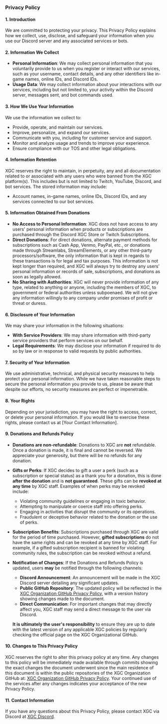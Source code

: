 ### Privacy Policy

#### 1. Introduction
We are committed to protecting your privacy. This Privacy Policy explains how we collect, use, disclose, and safeguard your information when you use our Discord server and any associated services or bots.

#### 2. Information We Collect
- **Personal Information**: We may collect personal information that you voluntarily provide to us when you register or interact with our services, such as your username, contact details, and any other identifiers like in-game names, online IDs, and Discord IDs.
- **Usage Data**: We may collect information about your interactions with our services, including but not limited to, your activity within the Discord server, messages sent, and bot commands used.

#### 3. How We Use Your Information
We use the information we collect to:
- Provide, operate, and maintain our services.
- Improve, personalize, and expand our services.
- Communicate with you, including for customer service and support.
- Monitor and analyze usage and trends to improve your experience.
- Ensure compliance with our TOS and other legal obligations.

#### 4. Information Retention
XGC reserves the right to maintain, in perpetuity, any and all documentation related to or associated with any users who were banned from the XGC platform(s). This includes but is not limited to Twitch, YouTube, Discord, and bot services. The stored information may include:
- Account names, in-game names, online IDs, Discord IDs, and any services connected to our bot services.

#### 5. Information Obtained From Donations
- **No Access to Personal Information**: XGC does not have access to any users' personal information when products or subscriptions are purchased through the Discord XGC Store or Twitch Subscriptions.
- **Direct Donations**: For direct donations, alternate payment methods for subscriptions such as Cash App, Venmo, PayPal, etc., or donations made through Streamlabs, StreamElements, or any other third-party processors/software, the only information that is kept in regards to these transactions is for legal and tax purposes. This information is not kept longer than required, and XGC will always try to destroy any users' personal information or records of sale, subscriptions, and donations as soon as legally allowed.
- **No Sharing with Authorities**: XGC will never provide information of any type, related to anything or anyone, including the members of XGC, to government or federal authorities unless subpoenaed. We will not give any information willingly to any company under promises of profit or threat or duress.

#### 6. Disclosure of Your Information
We may share your information in the following situations:
- **With Service Providers**: We may share information with third-party service providers that perform services on our behalf.
- **Legal Requirements**: We may disclose your information if required to do so by law or in response to valid requests by public authorities.

#### 7. Security of Your Information
We use administrative, technical, and physical security measures to help protect your personal information. While we have taken reasonable steps to secure the personal information you provide to us, please be aware that despite our efforts, no security measures are perfect or impenetrable.

#### 8. Your Rights
Depending on your jurisdiction, you may have the right to access, correct, or delete your personal information. If you would like to exercise these rights, please contact us at [Your Contact Information].

#### 9. Donations and Refunds Policy
- **Donations are non-refundable**: Donations to XGC are **not** refundable. Once a donation is made, it is final and cannot be reversed. We appreciate your generosity, but there will be no refunds for any donation.
- **Gifts or Perks**: If XGC decides to gift a user a perk (such as a subscription or special status) as a thank you for a donation, this is done **after the donation** and is **not guaranteed**. These gifts can be **revoked at any time** by XGC staff. Examples of when perks may be revoked include:
  - Violating community guidelines or engaging in toxic behavior.
  - Attempting to manipulate or coerce staff into offering perks.
  - Engaging in activities that disrupt the community or its operations.
  - Fraudulent or deceptive behavior related to the donation or the use of perks.
- **Subscription Benefits**: Subscriptions purchased through XGC are valid for the period of time purchased. However, **gifted subscriptions** do not have the same rights and can be revoked at any time by XGC staff. For example, if a gifted subscription recipient is banned for violating community rules, the subscription can be revoked without a refund.
  
- **Notification of Changes**: If the Donations and Refunds Policy is updated, users **may** be notified through the following channels:
  - **Discord Announcement**: An announcement will be made in the XGC Discord server detailing any significant updates.
  - **Public GitHub Repository**: The updated policy will be reflected in the [XGC Organization GitHub Privacy Policy](https://github.com/Xieons-Gaming-Corner/public/blob/main/privacy-policy.md), with a version history showing changes made to the document.
  - **Direct Communication**: For important changes that may directly affect you, XGC staff may send a direct message to the user via Discord.
  
  **It is ultimately the user's responsibility** to ensure they are up to date with the latest version of any applicable XGC policies by regularly checking the official page on the XGC Organizational GitHub.

#### 10. Changes to This Privacy Policy
XGC reserves the right to alter this privacy policy at any time. Any changes to this policy will be immediately made available through commits showing the exact changes the document underwent since the main residence of this document is within the public repositories of the XGC Organization GitHub at: [XGC Organization GitHub Privacy Policy](https://github.com/Xieons-Gaming-Corner/public/blob/main/privacy-policy.md). Your continued use of the services after any changes indicates your acceptance of the new Privacy Policy.

#### 11. Contact Information
If you have any questions about this Privacy Policy, please contact XGC via Discord at [XGC Discord](https://discord.gg/xieon).
